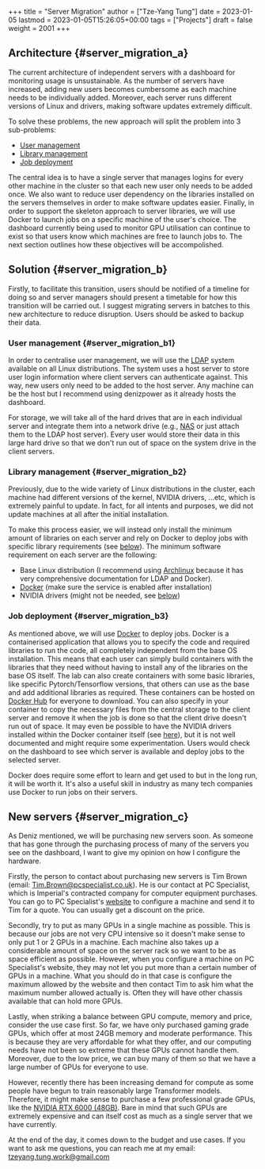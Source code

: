 +++
title = "Server Migration"
author = ["Tze-Yang Tung"]
date = 2023-01-05
lastmod = 2023-01-05T15:26:05+00:00
tags = ["Projects"]
draft = false
weight = 2001
+++

## Architecture {#server_migration_a}

The current architecture of independent servers with a dashboard for monitoring usage is unsustainable.
As the number of servers have increased, adding new users becomes cumbersome as each machine needs to be individually added.
Moreover, each server runs different versions of Linux and drivers, making software updates extremely difficult.

To solve these problems, the new approach will split the problem into 3 sub-problems:

-   [User management](#server_migration_b1)
-   [Library management](#server_migration_b2)
-   [Job deployment](#server_migration_b3)

The central idea is to have a single server that manages logins for every other machine in the cluster so that each new user only needs to be added once.
We also want to reduce user dependency on the libraries installed on the servers themselves in order to make software updates easier.
Finally, in order to support the skeleton approach to server libraries, we will use Docker to launch jobs on a specific machine of the user's choice.
The dashboard currently being used to monitor GPU utilisation can continue to exist so that users know which machines are free to launch jobs to.
The next section outlines how these objectives will be accompolished.


## Solution {#server_migration_b}

Firstly, to facilitate this transition, users should be notified of a timeline for doing so and server managers should present a timetable for how this transition will be carried out.
I suggest migrating servers in batches to this new architecture to reduce disruption.
Users should be asked to backup their data.


### User management {#server_migration_b1}

In order to centralise user management, we will use the [LDAP](https://wiki.archlinux.org/title/LDAP_authentication#Client_Setup) system available on all Linux distributions.
The system uses a host server to store user login information where client servers can authenticate against.
This way, new users only need to be added to the host server.
Any machine can be the host but I recommend using denizpower as it already hosts the dashboard.

For storage, we will take all of the hard drives that are in each individual server and integrate them into a network drive (e.g., [NAS](https://en.wikipedia.org/wiki/Network-attached_storage) or just attach them to the LDAP host server).
Every user would store their data in this large hard drive so that we don't run out of space on the system drive in the client servers.


### Library management {#server_migration_b2}

Previously, due to the wide variety of Linux distributions in the cluster, each machine had different versions of the kernel, NVIDIA drivers, ...etc, which is extremely painful to update.
In fact, for all intents and purposes, we did not update machines at all after the initial installation.

To make this process easier, we will instead only install the minimum amount of libraries on each server and rely on Docker to deploy jobs with specific library requirements (see [below](#server_migration_b3)).
The minimum software requirement on each server are the following:

-   Base Linux distribution (I recommend using [Archlinux](https://archlinux.org/) because it has very comprehensive documentation for LDAP and Docker).
-   [Docker](https://www.docker.com/) (make sure the service is enabled after installation)
-   NVIDIA drivers (might not be needed, see [below](#server_migration_b3))


### Job deployment {#server_migration_b3}

As mentioned above, we will use [Docker](https://www.docker.com/) to deploy jobs.
Docker is a containerised application that allows you to specify the code and required libraries to run the code, all completely independent from the base OS installation.
This means that each user can simply build containers with the libraries that they need without having to install any of the libraries on the base OS itself.
The lab can also create containers with some basic libraries, like specific Pytorch/Tensorflow versions, that others can use as the base and add additional libraries as required.
These containers can be hosted on [Docker Hub](https://index.docker.io/) for everyone to download.
You can also specify in your container to copy the necessary files from the central storage to the client server and remove it when the job is done so that the client drive doesn't run out of space.
It may even be possible to have the NVIDIA drivers installed within the Docker container itself (see [here](https://github.com/NVIDIA/nvidia-docker/issues/871)), but it is not well documented and might require some experimentation.
Users would check on the dashboard to see which server is available and deploy jobs to the selected server.

Docker does require some effort to learn and get used to but in the long run, it will be worth it.
It's also a useful skill in industry as many tech companies use Docker to run jobs on their servers.


## New servers {#server_migration_c}

As Deniz mentioned, we will be purchasing new servers soon.
As someone that has gone through the purchasing process of many of the servers you see on the dashboard, I want to give my opinion on how I configure the hardware.

Firstly, the person to contact about purchasing new servers is Tim Brown (email: Tim.Brown@pcspecialist.co.uk).
He is our contact at PC Specialist, which is Imperial's contracted company for computer equipment purchases.
You can go to PC Specialist's [website](https://www.pcspecialist.co.uk/) to configure a machine and send it to Tim for a quote.
You can usually get a discount on the price.

Secondly, try to put as many GPUs in a single machine as possible.
This is because our jobs are not very CPU intensive so it doesn't make sense to only put 1 or 2 GPUs in a machine.
Each machine also takes up a considerable amount of space on the server rack so we want to be as space efficient as possible.
However, when you configure a machine on PC Specialist's website, they may not let you put more than a certain number of GPUs in a machine.
What you should do in that case is configure the maximum allowed by the website and then contact Tim to ask him what the maximum number allowed actually is.
Often they will have other chassis available that can hold more GPUs.

Lastly, when striking a balance between GPU compute, memory and price, consider the use case first.
So far, we have only purchased gaming grade GPUs, which offer at most 24GB memory and moderate performance.
This is because they are very affordable for what they offer, and our computing needs have not been so extreme that these GPUs cannot handle them.
Moreover, due to the low price, we can buy many of them so that we have a large number of GPUs for everyone to use.

However, recently there has been increasing demand for compute as some people have begun to train reasonably large Transformer models.
Therefore, it might make sense to purchase a few professional grade GPUs, like the [NVIDIA RTX 6000 (48GB)](https://www.scan.co.uk/products/48gb-pny-nvidia-rtx-a6000-pcie-40-x16-ampere-10752-core-336-tensor-84-rt-cores-gddr6-w-ecc-dp).
Bare in mind that such GPUs are extremely expensive and can itself cost as much as a single server that we have currently.

At the end of the day, it comes down to the budget and use cases.
If you want to ask me questions, you can reach me at my email: tzeyang.tung.work@gmail.com
